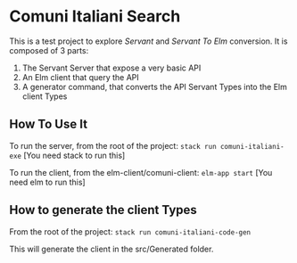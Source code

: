 # Comuni Italiani Search

This is a test project to explore _Servant_ and _Servant To Elm_ conversion.
It is composed of 3 parts:
1. The Servant Server that expose a very basic API
2. An Elm client that query the API
3. A generator command, that converts the API Servant Types into the Elm client Types

## How To Use It

To run the server, from the root of the project:
```stack run comuni-italiani-exe```
[You need stack to run this]


To run the client, from the elm-client/comuni-client:
```elm-app start```
[You need elm to run this]

## How to generate the client Types
From the root of the project:
```stack run comuni-italiani-code-gen```

This will generate the client in the src/Generated folder.
